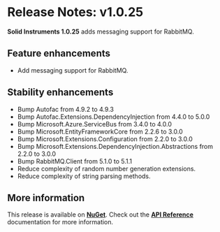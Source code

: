 <!--
Copyright (c) RapidField LLC. Licensed under the MIT License. See LICENSE.txt in the project root for license information.
-->

# Release Notes: v1.0.25

**Solid Instruments 1.0.25** adds messaging support for RabbitMQ.

## Feature enhancements

- Add messaging support for RabbitMQ.

## Stability enhancements

- Bump Autofac from 4.9.2 to 4.9.3
- Bump Autofac.Extensions.DependencyInjection from 4.4.0 to 5.0.0
- Bump Microsoft.Azure.ServiceBus from 3.4.0 to 4.0.0
- Bump Microsoft.EntityFrameworkCore from 2.2.6 to 3.0.0
- Bump Microsoft.Extensions.Configuration from 2.2.0 to 3.0.0
- Bump Microsoft.Extensions.DependencyInjection.Abstractions from 2.2.0 to 3.0.0
- Bump RabbitMQ.Client from 5.1.0 to 5.1.1
- Reduce complexity of random number generation extensions.
- Reduce complexity of string parsing methods.

## More information

This release is available on [**NuGet**](https://www.nuget.org/packages?q=title%3ARapidField.SolidInstruments). Check out the [**API Reference**](https://www.solidinstruments.com/api/index.html) documentation for more information.